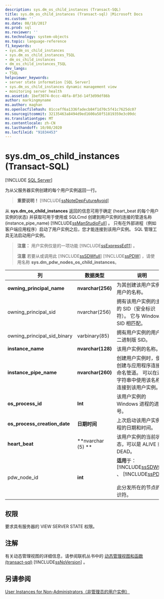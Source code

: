 ```yaml
---
description: sys.dm_os_child_instances (Transact-SQL)
title: sys.dm_os_child_instances (Transact-sql) |Microsoft Docs
ms.custom: ''
ms.date: 08/18/2017
ms.prod: sql
ms.reviewer: ''
ms.technology: system-objects
ms.topic: language-reference
f1_keywords:
- sys.dm_os_child_instances
- sys.dm_os_child_instances_TSQL
- dm_os_child_instances
- dm_os_child_instances_TSQL
dev_langs:
- TSQL
helpviewer_keywords:
- server state information [SQL Server]
- sys.dm_os_child_instances dynamic management view
- monitoring server health
ms.assetid: 1bef3074-0ccc-48fa-8f3d-14f3d99df86b
author: markingmyname
ms.author: maghan
ms.openlocfilehash: 81cceff6a1336fadecb84f1d70c5f41c7625dc07
ms.sourcegitcommit: 32135463a8494d9ed1600a58f51819359e3c09dc
ms.translationtype: MT
ms.contentlocale: zh-CN
ms.lasthandoff: 10/08/2020
ms.locfileid: "91834453"
---
```

# <a name="sysdm_os_child_instances-transact-sql"></a>sys.dm_os_child_instances (Transact-SQL)
[!INCLUDE [SQL Server](../../includes/applies-to-version/sqlserver.md)]

  为从父服务器实例创建的每个用户实例返回一行。  
  
> **重要说明！** [!INCLUDE[ssNoteDepFutureAvoid](../../includes/ssnotedepfutureavoid-md.md)]  
  
 从 **sys.dm_os_child_instances** 返回的信息可用于确定 (heart_beat 的每个用户实例的状态) 并获取可用于使用或 SQLCmd 创建到用户实例的连接的管道名称 (instance_pipe_name) [!INCLUDE[ssManStudioFull](../../includes/ssmanstudiofull-md.md)] 。 只有在外部进程（例如客户端应用程序）启动了用户实例之后，您才能连接到该用户实例。 SQL 管理工具无法启动用户实例。  
  
> **注意：** 用户实例仅是的一项功能 [!INCLUDE[ssExpressEd11](../../includes/ssexpressed11-md.md)] 。  
> 
> **注意** 若要从或调用此 [!INCLUDE[ssSDWfull](../../includes/sssdwfull-md.md)] [!INCLUDE[ssPDW](../../includes/sspdw-md.md)] ，请使用名称 **sys.dm_pdw_nodes_os_child_instances**。  
  
|列|数据类型|说明|  
|------------|---------------|-----------------|  
|**owning_principal_name**|**nvarchar(256)**|为其创建该用户实例的用户的名称。|  
|owning_principal_sid|nvarchar(256)|拥有该用户实例的主体的 SID（安全标识符）。 它与 Windows SID 相匹配。|  
|owning_principal_sid_binary|varbinary(85)|拥有用户实例的用户的二进制版 SID。|  
|**instance_name**|**nvarchar(128)**|该用户实例的名称。|  
|**instance_pipe_name**|**nvarchar(260)**|创建用户实例时，便会创建与应用程序连接的命名管道。 可以在连接字符串中使用该名称以连接到该用户实例。|  
|**os_process_id**|**Int**|该用户实例的 Windows 进程的进程号。|  
|**os_process_creation_date**|**日期时间**|上次启动该用户实例进程的日期和时间。|  
|**heart_beat**|**nvarchar (5) **|该用户实例的当前状态，可以是 ALIVE 或 DEAD。|  
|pdw_node_id|**int**|**适用**于： [!INCLUDE[ssSDWfull](../../includes/sssdwfull-md.md)] 、 [!INCLUDE[ssPDW](../../includes/sspdw-md.md)]<br /><br /> 此分发所在的节点的标识符。|  
  
## <a name="permissions"></a>权限  
 要求具有服务器的 VIEW SERVER STATE 权限。  
  
## <a name="remarks"></a>注解  
 有关动态管理视图的详细信息，请参阅联机丛书中的 [动态管理视图和函数 &#40;transact-sql&#41;](~/relational-databases/system-dynamic-management-views/system-dynamic-management-views.md) [!INCLUDE[ssNoVersion](../../includes/ssnoversion-md.md)] 。  
  
## <a name="see-also"></a>另请参阅  
 [User Instances for Non-Administrators（非管理员的用户实例）](/previous-versions/sql/)  
  
